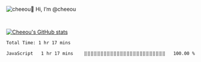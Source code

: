 ![cheeou](https://github.com/user-attachments/assets/b2c175b4-b281-4b1f-a1a0-376441df88da)👋 Hi, I’m @cheeou


<br>

[![Cheeou's GitHub stats](https://github-readme-stats.vercel.app/api?username=cheeou)](https://github.com/cheeou/github-readme-stats)
  
  <!--START_SECTION:waka-->

```txt
Total Time: 1 hr 17 mins

JavaScript   1 hr 17 mins    ⣿⣿⣿⣿⣿⣿⣿⣿⣿⣿⣿⣿⣿⣿⣿⣿⣿⣿⣿⣿⣿⣿⣿⣿⣿   100.00 %
```

<!--END_SECTION:waka-->


